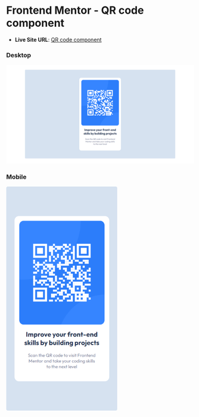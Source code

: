 # Frontend Mentor - QR code component

- **Live Site URL**: [QR code component](https://qr-code-component-0000.netlify.app/)

### Desktop

<img src="./design/my_output(1440px).png" alt="" width="600"/>

### Mobile

<img src="./design/my_output(375px).png" alt="" height="600"/>
